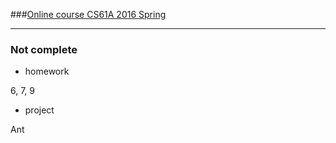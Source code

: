 ###[Online course CS61A 2016 Spring](http://cs61a.org/)

----

### Not complete

- homework 

6, 7, 9

- project

Ant